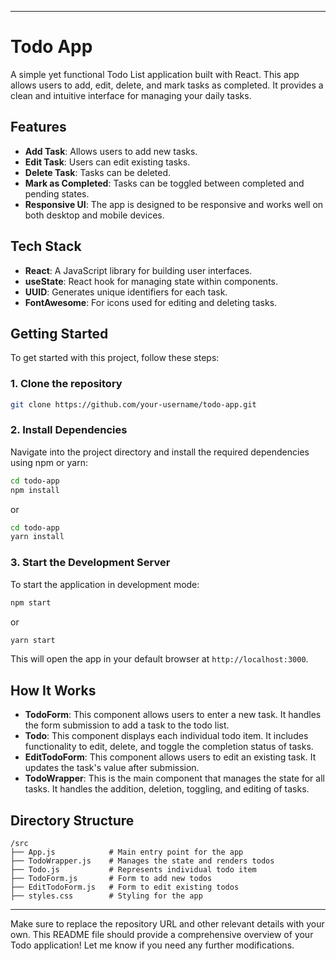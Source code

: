 

---

# Todo App

A simple yet functional Todo List application built with React. This app allows users to add, edit, delete, and mark tasks as completed. It provides a clean and intuitive interface for managing your daily tasks.

## Features

- **Add Task**: Allows users to add new tasks.
- **Edit Task**: Users can edit existing tasks.
- **Delete Task**: Tasks can be deleted.
- **Mark as Completed**: Tasks can be toggled between completed and pending states.
- **Responsive UI**: The app is designed to be responsive and works well on both desktop and mobile devices.

## Tech Stack

- **React**: A JavaScript library for building user interfaces.
- **useState**: React hook for managing state within components.
- **UUID**: Generates unique identifiers for each task.
- **FontAwesome**: For icons used for editing and deleting tasks.

## Getting Started

To get started with this project, follow these steps:

### 1. Clone the repository
```bash
git clone https://github.com/your-username/todo-app.git
```

### 2. Install Dependencies
Navigate into the project directory and install the required dependencies using npm or yarn:

```bash
cd todo-app
npm install
```

or

```bash
cd todo-app
yarn install
```

### 3. Start the Development Server
To start the application in development mode:

```bash
npm start
```

or

```bash
yarn start
```

This will open the app in your default browser at `http://localhost:3000`.

## How It Works

- **TodoForm**: This component allows users to enter a new task. It handles the form submission to add a task to the todo list.
- **Todo**: This component displays each individual todo item. It includes functionality to edit, delete, and toggle the completion status of tasks.
- **EditTodoForm**: This component allows users to edit an existing task. It updates the task's value after submission.
- **TodoWrapper**: This is the main component that manages the state for all tasks. It handles the addition, deletion, toggling, and editing of tasks.

## Directory Structure

```plaintext
/src
├── App.js            # Main entry point for the app
├── TodoWrapper.js    # Manages the state and renders todos
├── Todo.js           # Represents individual todo item
├── TodoForm.js       # Form to add new todos
├── EditTodoForm.js   # Form to edit existing todos
├── styles.css        # Styling for the app
```


---

Make sure to replace the repository URL and other relevant details with your own. This README file should provide a comprehensive overview of your Todo application! Let me know if you need any further modifications.
